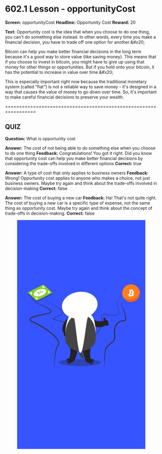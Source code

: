 # 602.1 Lesson - opportunityCost

**Screen:** opportunityCost
**Headline:** Opportunity Cost
**Reward:** 20

**Text:** Opportunity cost is the idea that when you choose to do one thing, you can&#x27;t do something else instead. In other words, every time you make a financial decision, you have to trade off one option for another.&amp;#x20;

Bitcoin can help you make better financial decisions in the long term because it&#x27;s a good way to store value (like saving money). This means that if you choose to invest in bitcoin, you might have to give up using that money for other things or opportunities. But if you hold onto your bitcoin, it has the potential to increase in value over time.&amp;#x20;

This is especially important right now because the traditional monetary system (called &quot;fiat&quot;) is not a reliable way to save money - it&#x27;s designed in a way that causes the value of money to go down over time. So, it&#x27;s important to make careful financial decisions to preserve your wealth.


=================================================================

## QUIZ

**Question:** What is opportunity cost

**Answer:** The cost of not being able to do something else when you choose to do one thing
**Feedback:** Congratulations! You got it right. Did you know that opportunity cost can help you make better financial decisions by considering the trade-offs involved in different options
**Correct:** true

**Answer:** A type of cost that only applies to business owners
**Feedback:** Wrong! Opportunity cost applies to anyone who makes a choice, not just business owners. Maybe try again and think about the trade-offs involved in decision-making
**Correct:** false

**Answer:** The cost of buying a new car
**Feedback:** Ha! That&#x27;s not quite right. The cost of buying a new car is a specific type of expense, not the same thing as opportunity cost. Maybe try again and think about the concept of trade-offs in decision-making.
**Correct:** false


<figure><img src="../.gitbook/assets/602-01.png" alt=""><figcaption></figcaption></figure>

